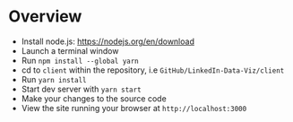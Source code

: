# Overview

- Install node.js: https://nodejs.org/en/download
- Launch a terminal window
- Run `npm install --global yarn`
- cd to `client` within the repository, i.e `GitHub/LinkedIn-Data-Viz/client`
- Run `yarn install`
- Start dev server with `yarn start`
- Make your changes to the source code
- View the site running your browser at `http://localhost:3000`
